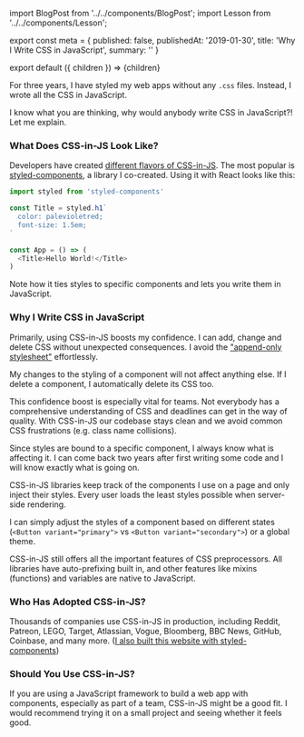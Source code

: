 import BlogPost from '../../components/BlogPost';
import Lesson from '../../components/Lesson';

export const meta = {
  published: false,
  publishedAt: '2019-01-30',
  title: 'Why I Write CSS in JavaScript',
  summary: ''
}

export default ({ children }) => <BlogPost meta={meta}>{children}</BlogPost>

For three years, I have styled my web apps without any `.css` files. Instead, I wrote all the CSS in JavaScript.

I know what you are thinking, why would anybody write CSS in JavaScript?! Let me explain.

### What Does CSS-in-JS Look Like?

Developers have created [different flavors of CSS-in-JS](https://github.com/michelebertoli/css-in-js). The most popular is [styled-components](https://styled-components.com), a library I co-created. Using it with React looks like this:

```js
import styled from 'styled-components'

const Title = styled.h1`
  color: palevioletred;
  font-size: 1.5em;
`

const App = () => (
  <Title>Hello World!</Title>
)
```

Note how it ties styles to specific components and lets you write them in JavaScript.

### Why I Write CSS in JavaScript

Primarily, using CSS-in-JS boosts my confidence. I can add, change and delete CSS without unexpected consequences. I avoid the ["append-only stylesheet"](https://css-tricks.com/oh-no-stylesheet-grows-grows-grows-append-stylesheet-problem/) effortlessly.

My changes to the styling of a component will not affect anything else. If I delete a component, I automatically delete its CSS too.

<Lesson
  title="Confidence"
  body="Add, change and delete CSS without unexpected consequences and avoid dead code."
/>

This confidence boost is especially vital for teams. Not everybody has a comprehensive understanding of CSS and deadlines can get in the way of quality. With CSS-in-JS our codebase stays clean and we avoid common CSS frustrations (e.g. class name collisions).

<Lesson
  title="Better Teamwork"
  body="Keep your codebase clean and avoid common bugs, regardeless of experience levels."
/>

Since styles are bound to a specific component, I always know what is affecting it. I can come back two years after first writing some code and I will know exactly what is going on.

<Lesson
  title="Painless maintenance"
  body="Never go on a hunt for that one CSS declaration breaking your component ever again."
/>

CSS-in-JS libraries keep track of the components I use on a page and only inject their styles. Every user loads the least styles possible when server-side rendering.

<Lesson
  title="Fast first paint"
  body="Automatically extract the critical CSS and send the least amount of code possible over the wire."
/>

I can simply adjust the styles of a component based on different states (`<Button variant="primary">` vs `<Button variant="secondary">`) or a global theme.

<Lesson
  title="Simple dynamic styling"
  body="Style your components with a global theme. Never concatenate classnames again."
/>

CSS-in-JS still offers all the important features of CSS preprocessors. All libraries have auto-prefixing built in, and other features like mixins (functions) and variables are native to JavaScript.

### Who Has Adopted CSS-in-JS?

Thousands of companies use CSS-in-JS in production, including Reddit, Patreon, LEGO, Target, Atlassian, Vogue, Bloomberg, BBC News, GitHub, Coinbase, and many more. ([I also built this website with styled-components](https://github.com/mxstbr/mxstbr.com))

### Should You Use CSS-in-JS?

If you are using a JavaScript framework to build a web app with components, especially as part of a team, CSS-in-JS might be a good fit. I would recommend trying it on a small project and seeing whether it feels good.
